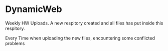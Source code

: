 # DynamicWeb
Weekly HW Uploads.
A new respitory created and all files has put inside this respitory.
<p>Every Time when uploading the new files, encountering some conflicted problems</p>

